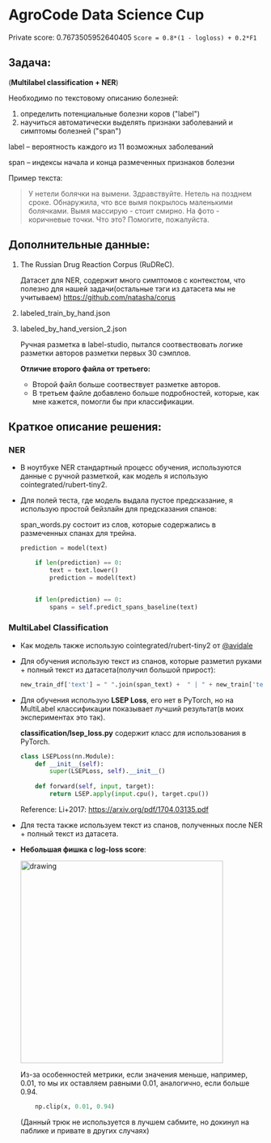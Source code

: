 # AgroCode Data Science Cup
Private score: 0.7673505952640405
```Score = 0.8*(1 - logloss) + 0.2*F1```
## Задача:
(**Multilabel classification + NER**)

Необходимо по текстовому описанию болезней:

1. определить потенциальные болезни коров ("label")
2. научиться автоматически выделять признаки заболеваний и симптомы болезней ("span")

label – вероятность каждого из 11 возможных заболеваний

span – индексы начала и конца размеченных признаков болезни

Пример текста:
> У нетели болячки на вымени.
Здравствуйте. Нетель на позднем сроке. Обнаружила, что все вымя покрылось маленькими болячками. Вымя массирую - стоит смирно. На фото - коричневые точки. Что это? Помогите, пожалуйста.

## Дополнительные данные: 
1) The Russian Drug Reaction Corpus (RuDReC).

    Датасет для NER, содержит много симптомов с контекстом, что полезно для нашей задачи(остальные тэги из датасета мы не учитываем)
    https://github.com/natasha/corus

2) labeled_train_by_hand.json
3) labeled_by_hand_version_2.json

    Ручная разметка в label-studio, пытался соотвествовать логике разметки авторов разметки первых 30 сэмплов. 

    **Отличие второго файла от третьего:**
    * Второй файл больше соотвествует разметке авторов.
    * В третьем файле добавлено больше подробностей, которые, как мне кажется, помогли бы при классификации.


## Краткое описание решения:
### NER
* В ноутбуке NER стандартный процесс обучения, используются данные с ручной разметкой, как модель я использую cointegrated/rubert-tiny2. 

* Для полей теста, где модель выдала пустое предсказание, я использую простой бейзлайн для предсказания спанов:

    span_words.py состоит из слов, которые содержались в размеченных спанах для трейна. 

    ```python
    prediction = model(text)

        if len(prediction) == 0:
            text = text.lower()
            prediction = model(text)


        if len(prediction) == 0:
            spans = self.predict_spans_baseline(text)
    ```
### MultiLabel Classification

* Как модель также использую cointegrated/rubert-tiny2 от [@avidale](https://github.com/avidale)




* Для обучения использую текст из спанов, которые разметил руками + полный текст из датасета(получил большой прирост):

    ```python
    new_train_df['text'] = " ".join(span_text) +  " | " + new_train['text']
    ```
* Для обучения использую **LSEP Loss**, его нет в PyTorch, но на MultiLabel классификации показывает лучший результат(в моих экспериментах это так).


    **classification/lsep_loss.py** содержит класс для использования в PyTorch.
    ```python
    class LSEPLoss(nn.Module): 
        def __init__(self): 
            super(LSEPLoss, self).__init__()
            
        def forward(self, input, target): 
            return LSEP.apply(input.cpu(), target.cpu())
    ```
    Reference: Li+2017:
    https://arxiv.org/pdf/1704.03135.pdf

* Для теста также используем текст из спанов, полученных после NER + полный текст из датасета.

* **Небольшая фишка с log-loss score**:

    <img src="https://www.machinelearningmastery.ru/img/4203462722.png" alt="drawing" width="400"/>

    Из-за особенностей метрики, если значения меньше, например, 0.01, то мы их оставляем равными 0.01, аналогично, если больше 0.94.
    ```python
        np.clip(x, 0.01, 0.94)
    ```
    (Данный трюк не используется в лучшем сабмите, но докинул на паблике и привате в других случаях)


        
